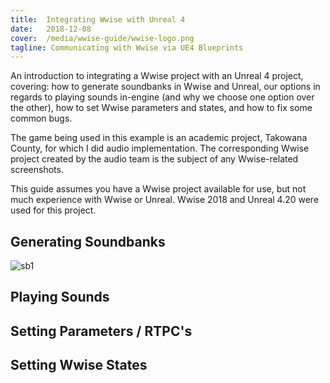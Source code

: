 ```yaml
---
title:  Integrating Wwise with Unreal 4
date:   2018-12-08
cover:  /media/wwise-guide/wwise-logo.png
tagline: Communicating with Wwise via UE4 Blueprints
---
```


An introduction to integrating a Wwise project with an Unreal 4 project, covering: how to generate soundbanks in Wwise and Unreal, our options in regards to playing sounds in-engine (and why we choose one option over the other), how to set Wwise parameters and states, and how to fix some common bugs.

The game being used in this example is an academic project, Takowana County, for which I did audio implementation. The corresponding Wwise project created by the audio team is the subject of any Wwise-related screenshots.

This guide assumes you have a Wwise project available for use, but not much experience with Wwise or Unreal. Wwise 2018 and Unreal 4.20 were used for this project.

## Generating Soundbanks

![sb1](../../../media/wwise-guide/wwise-soundbank-1.png)

## Playing Sounds

## Setting Parameters / RTPC's

## Setting Wwise States


